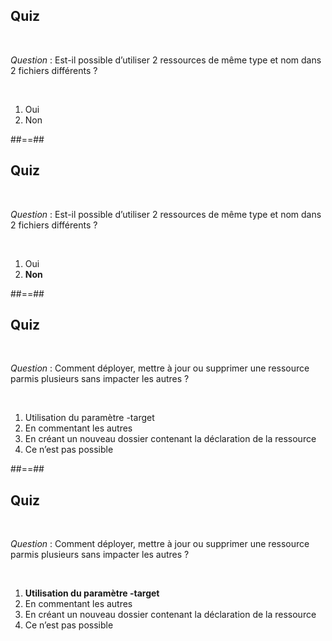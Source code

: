 <!-- .slide: class="exercice" -->

## Quiz

<br>

_Question_ : Est-il possible d’utiliser 2 ressources de même type et nom dans 2 fichiers différents ?

<br>

1. Oui
2. Non

##==##

<!-- .slide: class="exercice" -->

## Quiz

<br>

_Question_ : Est-il possible d’utiliser 2 ressources de même type et nom dans 2 fichiers différents ?

<br>

1. Oui
2. **Non**

##==##

<!-- .slide: class="exercice" -->

## Quiz

<br>

_Question_ : Comment déployer, mettre à jour ou supprimer une ressource parmis plusieurs sans impacter les autres ?

<br>

1. Utilisation du paramètre -target
2. En commentant les autres
3. En créant un nouveau dossier contenant la déclaration de la ressource
4. Ce n’est pas possible

##==##

<!-- .slide: class="exercice" -->

## Quiz

<br>

_Question_ : Comment déployer, mettre à jour ou supprimer une ressource parmis plusieurs sans impacter les autres ?

<br>

1. **Utilisation du paramètre -target**
2. En commentant les autres
3. En créant un nouveau dossier contenant la déclaration de la ressource
4. Ce n’est pas possible
